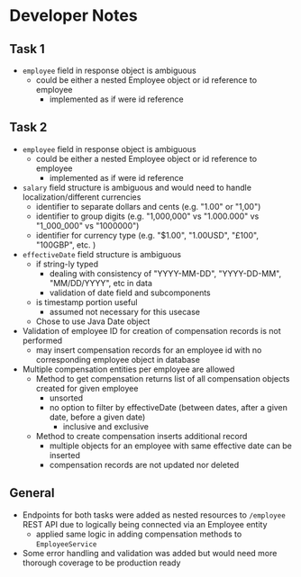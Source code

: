 # Developer Notes

## Task 1

- `employee` field in response object is ambiguous
    - could be either a nested Employee object or id reference to employee
        - implemented as if were id reference

## Task 2

- `employee` field in response object is ambiguous
    - could be either a nested Employee object or id reference to employee
        - implemented as if were id reference
- `salary` field structure is ambiguous and would need to handle localization/different currencies
    - identifier to separate dollars and cents (e.g. "1.00" or "1,00")
    - identifier to group digits (e.g. "1,000,000" vs "1.000.000" vs "1_000_000" vs "1000000")
    - identifier for currency type (e.g. "$1.00", "1.00USD", "£100", "100GBP", etc. )
- `effectiveDate` field structure is ambiguous
    - if string-ly typed
        - dealing with consistency of "YYYY-MM-DD", "YYYY-DD-MM", "MM/DD/YYYY", etc in data
        - validation of date field and subcomponents
    - is timestamp portion useful
        - assumed not necessary for this usecase
    - Chose to use Java Date object
- Validation of employee ID for creation of compensation records is not performed
    - may insert compensation records for an employee id with no corresponding employee object in database
- Multiple compensation entities per employee are allowed
    - Method to get compensation returns list of all compensation objects created for given employee
        - unsorted
        - no option to filter by effectiveDate (between dates, after a given date, before a given date)
            - inclusive and exclusive
    - Method to create compensation inserts additional record
        - multiple objects for an employee with same effective date can be inserted
        - compensation records are not updated nor deleted

## General

- Endpoints for both tasks were added as nested resources to `/employee` REST API due to logically being connected via an Employee entity
    - applied same logic in adding compensation methods to `EmployeeService`
- Some error handling and validation was added but would need more thorough coverage to be production ready